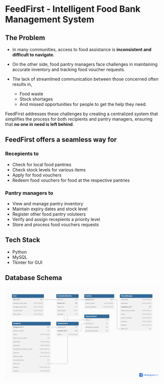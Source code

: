 # FeedFirst - Intelligent Food Bank Management System

## The Problem

- In many communities, access to food assistance is **inconsistent and difficult to navigate**.

- On the other side, food pantry managers face challenges in maintaining accurate inventory and tracking food voucher requests.

- The lack of streamlined communication between those concerned often results in,
    - Food waste
    - Stock shortages
    - And missed opportunities for people to get the help they need.

FeedFirst addresses these challenges by creating a centralized system that simplifies the process for both recipients and pantry managers, ensuring that **no one in need is left behind**.

## FeedFirst offers a seamless way for

### Recepients to

- Check for local food pantries  
- Check stock levels for various items  
- Apply for food vouchers  
- Redeem food vouchers for food at the respective pantries

### Pantry managers to

- View and manage pantry inventory
- Maintain expiry dates and stock level
- Register other food pantry voluteers
- Verify and assign recepients a priority level
- Store and process food vouchers requests  

## Tech Stack

- Python
- MySQL
- Tkinter for GUI

## Database Schema

![image](dbschema.png)
